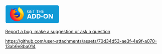 [![](https://raw.githubusercontent.com/igorlogius/igorlogius/main/geFxAddon.png)](https://addons.mozilla.org/firefox/addon/auto-mute-sites/)

[Report a bug, make a suggestion or ask a question](https://github.com/igorlogius/igorlogius/issues/new/choose)

https://github.com/user-attachments/assets/70d34d53-ae3f-4e9f-a070-13ab6e8ba014
